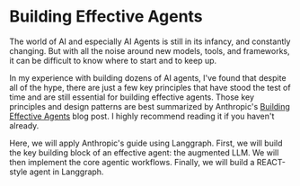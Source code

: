 # Building Effective Agents

The world of AI and especially AI Agents is still in its infancy, and constantly changing. But with all the noise around new models, tools, and frameworks, it can be difficult to know where to start and to keep up.

In my experience with building dozens of AI agents, I've found that despite all of the hype, there are just a few key principles that have stood the test of time and are still essential for building effective agents. Those key principles and design patterns are best summarized by Anthropic's [Building Effective Agents](https://www.anthropic.com/engineering/building-effective-agents) blog post. I highly recommend reading it if you haven't already.

Here, we will apply Anthropic's guide using Langgraph. First, we will build the key building block of an effective agent: the augmented LLM. We will then implement the core agentic workflows. Finally, we will build a REACT-style agent in Langgraph.
